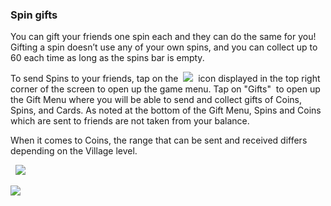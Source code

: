 ### Spin gifts
You can gift your friends one spin each and they can do the same for you! Gifting a spin doesn’t use any of your own spins, and you can collect up to 60 each time as long as the spins bar is empty.

To send Spins to your friends, tap on the 
![](https://moonactive.zendesk.com/hc/article_attachments/360004333474/menu_icon.png)
 icon displayed in the top right corner of the screen to open up the game menu. Tap on "Gifts"  to open up the Gift Menu where you will be able to send and collect gifts of Coins, Spins, and Cards. As noted at the bottom of the Gift Menu, Spins and Coins which are sent to friends are not taken from your balance. 

When it comes to Coins, the range that can be sent and received differs depending on the Village level. 

 
![](https://moonactive.zendesk.com/hc/article_attachments/360004361093/Screenshot_20180426-145648_Coin_Master.jpg)

![](https://moonactive.zendesk.com/hc/article_attachments/360004333754/Screenshot_20180426-145625_Coin_Master.jpg)


